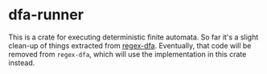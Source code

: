 dfa-runner
==========

This is a crate for executing deterministic finite automata. So far it's a slight clean-up of things extracted from [regex-dfa](https://github.com/jneem/regex-dfa). Eventually, that code will be removed from `regex-dfa`, which will use the implementation in this crate instead.

